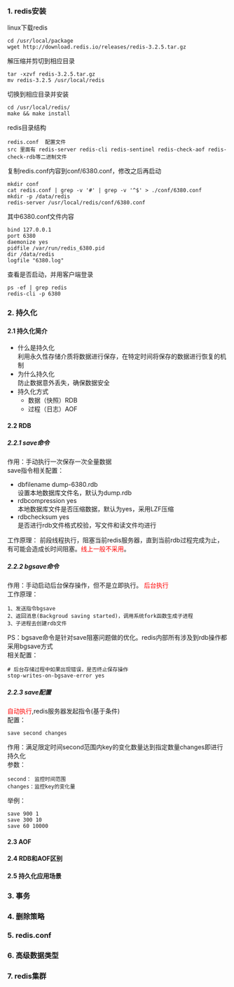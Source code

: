 ###  1. redis安装
linux下载redis
```shell
cd /usr/local/package
wget http://download.redis.io/releases/redis-3.2.5.tar.gz
```
解压缩并剪切到相应目录
```shell
tar -xzvf redis-3.2.5.tar.gz
mv redis-3.2.5 /usr/local/redis
```
切换到相应目录并安装
```shell
cd /usr/local/redis/
make && make install
```
redis目录结构
```text
redis.conf  配置文件
src 里面有 redis-server redis-cli redis-sentinel redis-check-aof redis-check-rdb等二进制文件 
```
复制redis.conf内容到conf/6380.conf，修改之后再启动
```shell
mkdir conf
cat redis.conf | grep -v '#' | grep -v '^$' > ./conf/6380.conf
mkdir -p /data/redis
redis-server /usr/local/redis/conf/6380.conf
```
其中6380.conf文件内容
```shell
bind 127.0.0.1
port 6380
daemonize yes
pidfile /var/run/redis_6380.pid
dir /data/redis
logfile "6380.log"
```
查看是否启动，并用客户端登录
```shell
ps -ef | grep redis
redis-cli -p 6380
```
### 2. 持久化
#### 2.1 持久化简介
- 什么是持久化  
	利用永久性存储介质将数据进行保存，在特定时间将保存的数据进行恢复的机制
- 为什么持久化  
	防止数据意外丢失，确保数据安全
- 持久化方式  
	- 数据（快照）RDB
	- 过程（日志）AOF
#### 2.2 RDB
##### 2.2.1 save命令
作用：手动执行一次保存一次全量数据  
save指令相关配置：
- dbfilename dump-6380.rdb  
	设置本地数据库文件名，默认为dump.rdb
- rdbcompression yes  
	本地数据库文件是否压缩数据，默认为yes，采用LZF压缩
- rdbchecksum yes  
	是否进行rdb文件格式校验，写文件和读文件均进行    

工作原理：
前段线程执行，阻塞当前redis服务器，直到当前rdb过程完成为止，有可能会造成长时间阻塞。<font color='red'>线上一般不采用</font>。
##### 2.2.2 bgsave命令
作用：手动启动后台保存操作，但不是立即执行。 <font color='red'>后台执行</font>   
工作原理：

```text
1、发送指令bgsave
2、返回消息(Backgroud saving started)，调用系统fork函数生成子进程
3、子进程去创建rdb文件
```
PS：bgsave命令是针对save阻塞问题做的优化。redis内部所有涉及到rdb操作都采用bgsave方式  
相关配置：

```shell
# 后台存储过程中如果出现错误，是否终止保存操作
stop-writes-on-bgsave-error yes
```
##### 2.2.3 save配置
<font color='red'>自动执行</font>,redis服务器发起指令(基于条件)  
配置：
```shell
save second changes
```
作用：满足限定时间second范围内key的变化数量达到指定数量changes即进行持久化  
参数：  
```text
second： 监控时间范围
changes：监控key的变化量
```
举例：
```shell
save 900 1
save 300 10
save 60 10000
```

#### 2.3 AOF
#### 2.4 RDB和AOF区别
#### 2.5 持久化应用场景
### 3. 事务

### 4. 删除策略

### 5. redis.conf

### 6. 高级数据类型

### 7. redis集群

